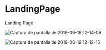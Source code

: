 # LandingPage

Landing Page

![Captura de pantalla de 2019-06-19 12-14-09](https://user-images.githubusercontent.com/31213239/59785989-d5684280-928b-11e9-91fe-e477cea6a59e.png)


![Captura de pantalla de 2019-06-19 12-12-15](https://user-images.githubusercontent.com/31213239/59785857-8cb08980-928b-11e9-8168-f72a9558159c.png)
